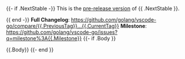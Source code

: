 {{- if .NextStable -}}
This is the [pre-release version](https://code.visualstudio.com/api/working-with-extensions/publishing-extension#prerelease-extensions) of {{ .NextStable }}.

{{ end -}}
**Full Changelog**: https://github.com/golang/vscode-go/compare/{{.PreviousTag}}...{{.CurrentTag}}
**Milestone**: https://github.com/golang/vscode-go/issues?q=milestone%3A{{.Milestone}}
{{- if .Body }}

{{.Body}}
{{- end }}
